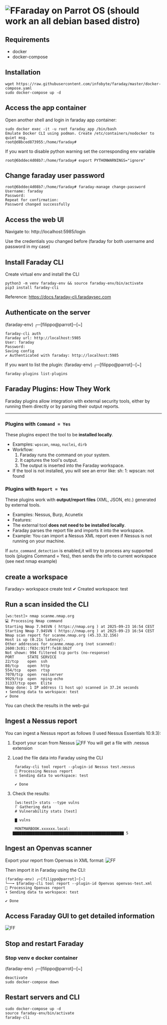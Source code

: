 # ![FF](f.png)araday on Parrot OS (should work an all debian based distro)
## Requirements
- docker
- docker-compose
## Installation
    wget https://raw.githubusercontent.com/infobyte/faraday/master/docker-compose.yaml
    sudo docker-compose up -d

## Access the app container
Open another shell and login in faraday app container:

	sudo docker exec -it -u root faraday_app /bin/bash
	Emulate Docker CLI using podman. Create /etc/containers/nodocker to quiet msg.
	root@d8bced873955:/home/faraday#

If you want to disable python warning set the corresponding env variable

	root@6bddec4d08b7:/home/faraday# export PYTHONWARNINGS="ignore"

## Change faraday user password

	root@6bddec4d08b7:/home/faraday# faraday-manage change-password
	Username: faraday
	Password: 
	Repeat for confirmation: 
	Password changed successfully


## Access the web UI
Navigate to: http://localhost:5985/login

Use the credentials you changed before (faraday for both username and password in my case)

## Install Faraday CLI
Create virtual env and install the CLI

	python3 -m venv faraday-env && source faraday-env/bin/activate
	pip3 install faraday-cli

Reference: https://docs.faraday-cli.faradaysec.com 

## Authenticate on the server
(faraday-env) ┌─[filippo@parrot]─[~]

    faraday-cli auth
    Faraday url: http://localhost:5985
    User: faraday
    Password: 
    Saving config
    ✔ Authenticated with faraday: http://localhost:5985

If you want to list the plugin:
(faraday-env) ┌─[filippo@parrot]─[~]

    faraday-plugins list-plugins

## Faraday Plugins: How They Work

Faraday plugins allow integration with external security tools, either by running them directly or by parsing their output reports.

---

### Plugins with `Command = Yes`

These plugins expect the tool to be **installed locally**.

- Examples: `wpscan`, `nmap`, `nuclei`, `dirb`
- Workflow:
  1. Faraday runs the command on your system.
  2. It captures the tool's output.
  3. The output is inserted into the Faraday workspace.
- If the tool is not installed, you will see an error like: sh: 1: wpscan: not found

### Plugins with `Report = Yes`

These plugins work with **output/report files** (XML, JSON, etc.) generated by external tools.

- Examples: Nessus, Burp, Acunetix
- Features:
- The external tool **does not need to be installed locally**.
- Faraday parses the report file and imports it into the workspace.
- Example: You can import a Nessus XML report even if Nessus is not running on your machine.

If `auto_command_detection` is enabled,it will try to process any supported tools (plugins Command = Yes), then sends the info to current workspace (see next nmap example)

## create a workspace
Faraday> workspace create test
✔ Created workspace: test

## Run a scan insided the CLI
    [ws:test]> nmap scanme.nmap.org
    💻 Processing Nmap command
    Starting Nmap 7.94SVN ( https://nmap.org ) at 2025-09-23 16:54 CEST
    Starting Nmap 7.94SVN ( https://nmap.org ) at 2025-09-23 16:54 CEST
    Nmap scan report for scanme.nmap.org (45.33.32.156)
    Host is up (0.21s latency).
    Other addresses for scanme.nmap.org (not scanned): 2600:3c01::f03c:91ff:fe18:bb2f
    Not shown: 994 filtered tcp ports (no-response)
    PORT      STATE SERVICE
    22/tcp    open  ssh
    80/tcp    open  http
    554/tcp   open  rtsp
    7070/tcp  open  realserver
    9929/tcp  open  nping-echo
    31337/tcp open  Elite
    Nmap done: 1 IP address (1 host up) scanned in 37.24 seconds
    ⬆ Sending data to workspace: test
    ✔ Done

You can check the results in the web-gui

## Ingest a Nessus report
You can ingest a Nessus report as follows (I used Nessus Essentials 10.9.3):
1. Export your scan from Nessus
![FF](export-nessus.png)
You will get a file with .nessus extension
2. Load the file data into Faraday using the CLI

   		faraday-cli tool report --plugin-id Nessus test.nessus  
		📄 Processing Nessus report
		⬆ Sending data to workspace: test
		
		✔ Done
3. Check the results:

		[ws:test]> stats --type vulns
		⠏ Gathering data
		# Vulnerability stats [test]
		
		▇ vulns  
		
		MONTMARBOOK.xxxxxx.local: ▇▇▇▇▇▇▇▇▇▇▇▇▇▇▇▇▇▇▇▇▇▇▇▇▇▇▇▇▇▇▇▇▇▇▇▇▇▇▇▇▇▇▇▇▇▇▇▇▇▇ 5    

## Ingest an Openvas scanner
Export your report from Openvas in XML format:
![FF](openvas.png)

Then import it in Faraday using the CLI:

	(faraday-env) ┌─[filippo@parrot]─[~]
	└──╼ $faraday-cli tool report --plugin-id Openvas openvas-test.xml 
	📄 Processing Openvas report
	⬆ Sending data to workspace: test

	✔ Done

## Access Faraday GUI to get detailed information
![FF](faraday-gui.png)


## Stop and restart Faraday
### Stop venv e docker container
(faraday-env) ┌─[filippo@parrot]─[~]

    deactivate 
    sudo docker-compose down
	
## Restart servers and CLI
	sudo docker-compose up -d
	source faraday-env/bin/activate
	faraday-cli


